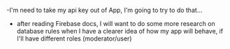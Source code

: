 -I'm need to take my api key out of App, I'm going to try to do that...

- after reading Firebase docs, I will want to do some more research on database rules when I have a clearer idea of how my app will behave, if I'll have different roles (moderator/user)